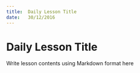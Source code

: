 ```yaml
---
title:  Daily Lesson Title
date:   30/12/2016
---
```


# Daily Lesson Title

Write lesson contents using Markdown format here